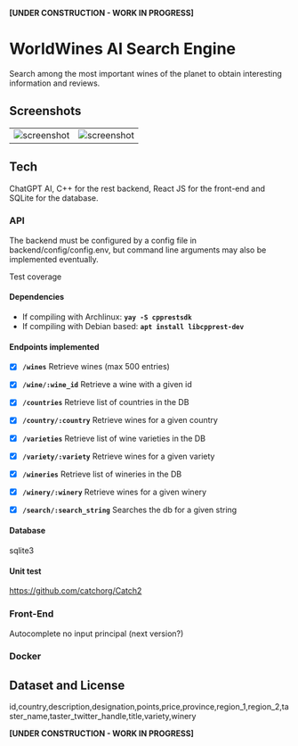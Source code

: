 **[UNDER CONSTRUCTION - WORK IN PROGRESS]**


# WorldWines AI Search Engine

Search among the most important wines of the planet to obtain interesting information and reviews.

## Screenshots

 <table style="width:100%; border: none;">
  <tr style="border: none;">
    <td style="border: none;">
      <!-- <img src="https://raw.githubusercontent.com/xdth/worldwines/main/frontend/src/assets/wwapp.png" alt="screenshot"> -->
      <img src="https://i.imgur.com/t1FEF0O.png" alt="screenshot">
    </td>
    <td style="border: none;">
      <!-- <img src="https://raw.githubusercontent.com/xdth/worldwines/main/frontend/src/assets/wwapp_mobile.png" alt="screenshot"> -->
      <img src="https://i.imgur.com/wYsFC2Z.png" alt="screenshot">
    </td>
  </tr>
</table> 


## Tech

ChatGPT AI, C++ for the rest backend, React JS for the front-end and SQLite for the database.

### API

The backend must be configured by a config file in backend/config/config.env, but 
command line arguments may also be implemented eventually.

Test coverage

#### Dependencies
- If compiling with Archlinux: **`yay -S cpprestsdk`**
- If compiling with Debian based: **`apt install libcpprest-dev`**


#### Endpoints implemented

- [x] **`/wines`** Retrieve wines (max 500 entries)
- [x] **`/wine/:wine_id`** Retrieve a wine with a given id
- [x] **`/countries`** Retrieve list of countries in the DB
- [x] **`/country/:country`** Retrieve wines for a given country
- [x] **`/varieties`** Retrieve list of wine varieties in the DB
- [x] **`/variety/:variety`** Retrieve wines for a given variety
- [x] **`/wineries`** Retrieve list of wineries in the DB
- [x] **`/winery/:winery`** Retrieve wines for a given winery
- [x] **`/search/:search_string`** Searches the db for a given string


#### Database
sqlite3

#### Unit test
https://github.com/catchorg/Catch2

### Front-End
Autocomplete no input principal (next version?)

### Docker


## Dataset and License

id,country,description,designation,points,price,province,region_1,region_2,taster_name,taster_twitter_handle,title,variety,winery

**[UNDER CONSTRUCTION - WORK IN PROGRESS]**